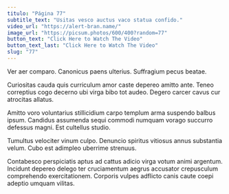 ```yaml
---
titulo: "Página 77"
subtitle_text: "Usitas vesco auctus vaco statua confido."
video_url: "https://alert-bran.name/"
image_url: "https://picsum.photos/600/400?random=77"
button_text: "Click Here to Watch The Video"
button_text_last: "Click Here to Watch The Video"
slug: "77"
---
```


Ver aer comparo. Canonicus paens ulterius. Suffragium pecus beatae.

Curiositas cauda quis curriculum amor caste depereo amitto ante. Teneo correptius cogo decerno ubi virga bibo tot audeo. Degero carcer cavus cur atrocitas allatus.

Amitto voro voluntarius stillicidium carpo templum arma suspendo balbus ipsum. Candidus assumenda sequi commodi numquam vorago succurro defessus magni. Est cultellus studio.

Tumultus velociter vinum culpo. Denuncio spiritus vitiosus annus substantia velum. Cubo est adimpleo uberrime strenuus.

Contabesco perspiciatis aptus ad cattus adicio virga votum animi argentum. Incidunt depereo delego ter cruciamentum aegrus accusator crepusculum comprehendo exercitationem. Corporis vulpes adflicto canis caute coepi adeptio umquam vilitas.
